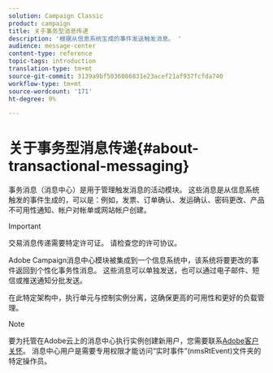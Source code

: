 ```yaml
---
solution: Campaign Classic
product: campaign
title: 关于事务型消息传递
description: '根据从信息系统生成的事件发送触发消息。 '
audience: message-center
content-type: reference
topic-tags: introduction
translation-type: tm+mt
source-git-commit: 3139a9bf5036086831e23acef21af937fcfda740
workflow-type: tm+mt
source-wordcount: '171'
ht-degree: 9%

---
```



# 关于事务型消息传递{#about-transactional-messaging}

事务消息（消息中心）是用于管理触发消息的活动模块。 这些消息是从信息系统触发的事件生成的，可以是：例如，发票、订单确认、发运确认、密码更改、产品不可用性通知、帐户对帐单或网站帐户创建。

>[!IMPORTANT]
>
>交易消息传递需要特定许可证。 请检查您的许可协议。

Adobe Campaign消息中心模块被集成到一个信息系统中，该系统将要更改的事件返回到个性化事务性消息。 这些消息可以单独发送，也可以通过电子邮件、短信或推送通知分批发送。

在此特定架构中，执行单元与控制实例分离，这确保更高的可用性和更好的负载管理。

>[!NOTE]
>
>要为托管在Adobe云上的消息中心执行实例创建新用户，您需要联系[Adobe客户关怀](https://helpx.adobe.com/enterprise/admin-guide.html/enterprise/using/support-for-experience-cloud.ug.html)。 消息中心用户是需要专用权限才能访问“实时事件”(nmsRtEvent)文件夹的特定操作员。
